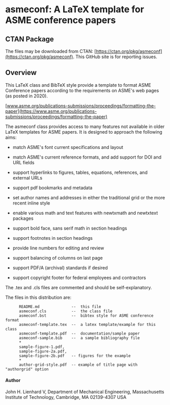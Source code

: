  
  # asmeconf: A LaTeX template for ASME conference papers #
 
  ## CTAN Package ##
  The files may be downloaded from CTAN: [https://ctan.org/pkg/asmeconf](https://ctan.org/pkg/asmeconf).  This GitHub site is for reporting issues.
  
  ## Overview ##
  This LaTeX class and BibTeX style provide a template to format ASME Conference papers according to
  the requirements on ASME's web pages (as posted in 2020).
  
  [www.asme.org/publications-submissions/proceedings/formatting-the-paper](https://www.asme.org/publications-submissions/proceedings/formatting-the-paper)
  
  The asmeconf class provides access to many features not available in older LaTeX templates for ASME papers. It is designed to approach the following aims:

- match ASME's font current specifications and layout

- match ASME's current reference formats, and add support for DOI and URL fields

- support hyperlinks to figures, tables, equations, references, and external URLs

- support pdf bookmarks and metadata

- set author names and addresses in either the traditional grid or the more recent inline style

- enable various math and text features with newtxmath and newtxtext packages

- support bold face, sans serif math in section headings

- support footnotes in section headings

- provide line numbers for editing and review

- support balancing of columns on last page

- support PDF/A (archival) standards if desired

- support copyright footer for federal employees and contractors


The .tex and .cls files are commented and should be self-explanatory.

The files in this distribution are:

          README.md              --  this file
          asmeconf.cls           --  the class file
          asmeconf.bst           --  bibtex style for ASME conference format
          asmeconf-template.tex  --  a latex template/example for this class
          asmeconf-template.pdf  --  documentation/sample paper
          asmeconf-sample.bib    --  a sample bibliography file
          *
          sample-figure-1.pdf, 
          sample-figure-2a.pdf, 
          sample-figure-2b.pdf   -- figures for the example
          *
          author-grid-style.pdf  -- example of title page with "authorgrid" option

#### Author ####
  
John H. Lienhard V, Department of Mechanical Engineering, Massachusetts Institute of Technology, Cambridge, MA 02139-4307 USA

